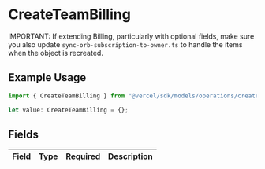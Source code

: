 # CreateTeamBilling

IMPORTANT: If extending Billing, particularly with optional fields, make sure you also update `sync-orb-subscription-to-owner.ts` to handle the items when the object is recreated.

## Example Usage

```typescript
import { CreateTeamBilling } from "@vercel/sdk/models/operations/createteam.js";

let value: CreateTeamBilling = {};
```

## Fields

| Field       | Type        | Required    | Description |
| ----------- | ----------- | ----------- | ----------- |